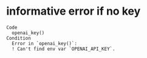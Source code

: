 # informative error if no key

    Code
      openai_key()
    Condition
      Error in `openai_key()`:
      ! Can't find env var `OPENAI_API_KEY`.

